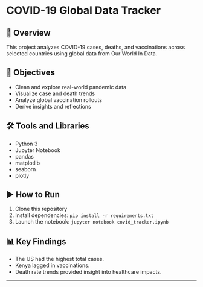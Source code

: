 # COVID-19 Global Data Tracker

## 📌 Overview
This project analyzes COVID-19 cases, deaths, and vaccinations across selected countries using global data from Our World In Data.

## 🎯 Objectives
- Clean and explore real-world pandemic data
- Visualize case and death trends
- Analyze global vaccination rollouts
- Derive insights and reflections

## 🛠️ Tools and Libraries
- Python 3
- Jupyter Notebook
- pandas
- matplotlib
- seaborn
- plotly

## ▶️ How to Run
1. Clone this repository
2. Install dependencies: `pip install -r requirements.txt`
3. Launch the notebook: `jupyter notebook covid_tracker.ipynb`

## 📊 Key Findings
- The US had the highest total cases.
- Kenya lagged in vaccinations.
- Death rate trends provided insight into healthcare impacts.

---
